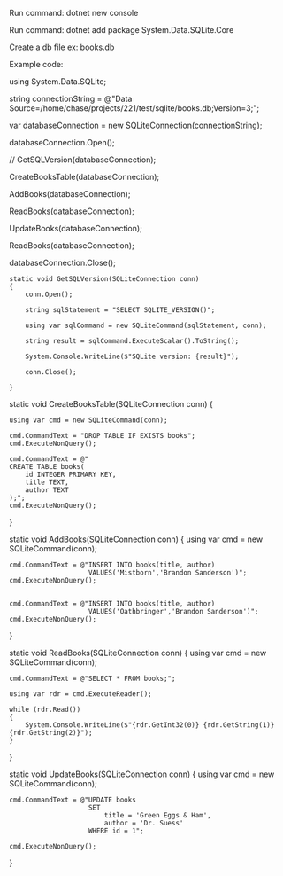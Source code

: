 Run command: dotnet new console

Run command: dotnet add package System.Data.SQLite.Core

Create a db file ex: books.db

Example code:

using System.Data.SQLite;

string connectionString = @"Data Source=/home/chase/projects/221/test/sqlite/books.db;Version=3;";

var databaseConnection = new SQLiteConnection(connectionString);

databaseConnection.Open();

// GetSQLVersion(databaseConnection);

CreateBooksTable(databaseConnection);

AddBooks(databaseConnection);

ReadBooks(databaseConnection);

UpdateBooks(databaseConnection);

ReadBooks(databaseConnection);

databaseConnection.Close();

    static void GetSQLVersion(SQLiteConnection conn)
    {
        conn.Open();

        string sqlStatement = "SELECT SQLITE_VERSION()";

        using var sqlCommand = new SQLiteCommand(sqlStatement, conn);

        string result = sqlCommand.ExecuteScalar().ToString();

        System.Console.WriteLine($"SQLite version: {result}");

        conn.Close();

    }

static void CreateBooksTable(SQLiteConnection conn)
{

    using var cmd = new SQLiteCommand(conn);

    cmd.CommandText = "DROP TABLE IF EXISTS books";
    cmd.ExecuteNonQuery();

    cmd.CommandText = @"
    CREATE TABLE books(
        id INTEGER PRIMARY KEY,
        title TEXT,
        author TEXT
    );";
    cmd.ExecuteNonQuery();

}

static void AddBooks(SQLiteConnection conn)
{
using var cmd = new SQLiteCommand(conn);

    cmd.CommandText = @"INSERT INTO books(title, author)
                        VALUES('Mistborn','Brandon Sanderson')";
    cmd.ExecuteNonQuery();


    cmd.CommandText = @"INSERT INTO books(title, author)
                        VALUES('Oathbringer','Brandon Sanderson')";
    cmd.ExecuteNonQuery();

}

static void ReadBooks(SQLiteConnection conn)
{
using var cmd = new SQLiteCommand(conn);

    cmd.CommandText = @"SELECT * FROM books;";

    using var rdr = cmd.ExecuteReader();

    while (rdr.Read())
    {
        System.Console.WriteLine($"{rdr.GetInt32(0)} {rdr.GetString(1)} {rdr.GetString(2)}");
    }

}

static void UpdateBooks(SQLiteConnection conn)
{
using var cmd = new SQLiteCommand(conn);

    cmd.CommandText = @"UPDATE books
                        SET
                            title = 'Green Eggs & Ham',
                            author = 'Dr. Suess'
                        WHERE id = 1";

    cmd.ExecuteNonQuery();

}

